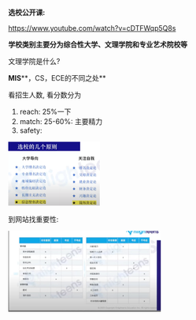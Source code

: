 **选校公开课:**

https://www.youtube.com/watch?v=cDTFWqp5Q8s





**学校类别主要分为综合性大学、文理学院和专业艺术院校等**

文理学院是什么?





**MIS****，CS，ECE的不同之处**



看招生人数, 看分数分为

1. reach: 25%一下
2. match: 25-60%: 主要精力
3. safety: 

<img src="4. 听课.assets/image-20230320221717617.png" alt="image-20230320221717617" style="zoom:25%;" />

到网站找重要性:

<img src="4. 听课.assets/image-20230320225823998.png" alt="image-20230320225823998" style="zoom:33%;" />

























